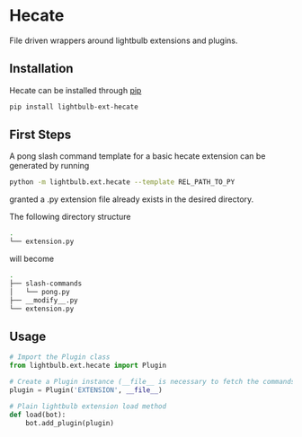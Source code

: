 # Hecate
File driven wrappers around lightbulb extensions and plugins.

## Installation
Hecate can be installed through [pip](https://pip.pypa.io/en/stable/)
```bash
pip install lightbulb-ext-hecate
```

## First Steps
A pong slash command template for a basic hecate extension can be generated by running
```bash
python -m lightbulb.ext.hecate --template REL_PATH_TO_PY
```
granted a .py extension file already exists in the desired directory.

The following directory structure
```bash
.
└── extension.py
```
will become
```bash
.
├── slash-commands
│   └── pong.py
├── __modify__.py
└── extension.py
```

## Usage
```python
# Import the Plugin class
from lightbulb.ext.hecate import Plugin

# Create a Plugin instance (__file__ is necessary to fetch the commands and events in other files)
plugin = Plugin('EXTENSION', __file__)

# Plain lightbulb extension load method
def load(bot):
    bot.add_plugin(plugin)
```